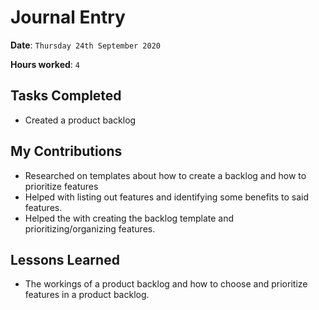 # Journal Entry

**Date**: `Thursday 24th September 2020`

**Hours worked**: `4`

## Tasks Completed

- Created a product backlog

## My Contributions

- Researched on templates about how to create a backlog and how to prioritize features
- Helped with listing out features and identifying some benefits to said features.
- Helped the with creating the backlog template and prioritizing/organizing features.

## Lessons Learned

- The workings of a product backlog and how to choose and prioritize features in a product backlog.
